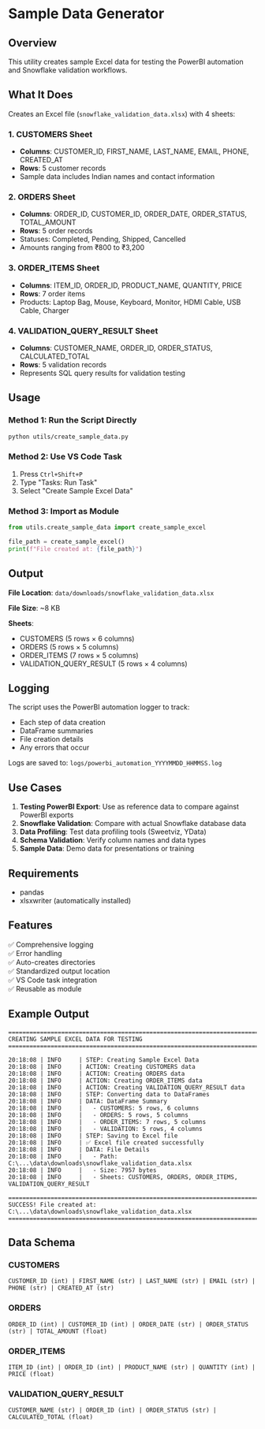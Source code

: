 # Sample Data Generator

## Overview
This utility creates sample Excel data for testing the PowerBI automation and Snowflake validation workflows.

## What It Does

Creates an Excel file (`snowflake_validation_data.xlsx`) with 4 sheets:

### 1. CUSTOMERS Sheet
- **Columns**: CUSTOMER_ID, FIRST_NAME, LAST_NAME, EMAIL, PHONE, CREATED_AT
- **Rows**: 5 customer records
- Sample data includes Indian names and contact information

### 2. ORDERS Sheet
- **Columns**: ORDER_ID, CUSTOMER_ID, ORDER_DATE, ORDER_STATUS, TOTAL_AMOUNT
- **Rows**: 5 order records
- Statuses: Completed, Pending, Shipped, Cancelled
- Amounts ranging from ₹800 to ₹3,200

### 3. ORDER_ITEMS Sheet
- **Columns**: ITEM_ID, ORDER_ID, PRODUCT_NAME, QUANTITY, PRICE
- **Rows**: 7 order items
- Products: Laptop Bag, Mouse, Keyboard, Monitor, HDMI Cable, USB Cable, Charger

### 4. VALIDATION_QUERY_RESULT Sheet
- **Columns**: CUSTOMER_NAME, ORDER_ID, ORDER_STATUS, CALCULATED_TOTAL
- **Rows**: 5 validation records
- Represents SQL query results for validation testing

## Usage

### Method 1: Run the Script Directly
```bash
python utils/create_sample_data.py
```

### Method 2: Use VS Code Task
1. Press `Ctrl+Shift+P`
2. Type "Tasks: Run Task"
3. Select "Create Sample Excel Data"

### Method 3: Import as Module
```python
from utils.create_sample_data import create_sample_excel

file_path = create_sample_excel()
print(f"File created at: {file_path}")
```

## Output

**File Location**: `data/downloads/snowflake_validation_data.xlsx`

**File Size**: ~8 KB

**Sheets**:
- CUSTOMERS (5 rows × 6 columns)
- ORDERS (5 rows × 5 columns)  
- ORDER_ITEMS (7 rows × 5 columns)
- VALIDATION_QUERY_RESULT (5 rows × 4 columns)

## Logging

The script uses the PowerBI automation logger to track:
- Each step of data creation
- DataFrame summaries
- File creation details
- Any errors that occur

Logs are saved to: `logs/powerbi_automation_YYYYMMDD_HHMMSS.log`

## Use Cases

1. **Testing PowerBI Export**: Use as reference data to compare against PowerBI exports
2. **Snowflake Validation**: Compare with actual Snowflake database data
3. **Data Profiling**: Test data profiling tools (Sweetviz, YData)
4. **Schema Validation**: Verify column names and data types
5. **Sample Data**: Demo data for presentations or training

## Requirements

- pandas
- xlsxwriter (automatically installed)

## Features

✅ Comprehensive logging  
✅ Error handling  
✅ Auto-creates directories  
✅ Standardized output location  
✅ VS Code task integration  
✅ Reusable as module  

## Example Output

```
================================================================================
CREATING SAMPLE EXCEL DATA FOR TESTING
================================================================================

20:18:08 | INFO     | STEP: Creating Sample Excel Data
20:18:08 | INFO     | ACTION: Creating CUSTOMERS data
20:18:08 | INFO     | ACTION: Creating ORDERS data
20:18:08 | INFO     | ACTION: Creating ORDER_ITEMS data
20:18:08 | INFO     | ACTION: Creating VALIDATION_QUERY_RESULT data
20:18:08 | INFO     | STEP: Converting data to DataFrames
20:18:08 | INFO     | DATA: DataFrame Summary
20:18:08 | INFO     |   - CUSTOMERS: 5 rows, 6 columns
20:18:08 | INFO     |   - ORDERS: 5 rows, 5 columns
20:18:08 | INFO     |   - ORDER_ITEMS: 7 rows, 5 columns
20:18:08 | INFO     |   - VALIDATION: 5 rows, 4 columns
20:18:08 | INFO     | STEP: Saving to Excel file
20:18:08 | INFO     | ✅ Excel file created successfully
20:18:08 | INFO     | DATA: File Details
20:18:08 | INFO     |   - Path: C:\...\data\downloads\snowflake_validation_data.xlsx
20:18:08 | INFO     |   - Size: 7957 bytes
20:18:08 | INFO     |   - Sheets: CUSTOMERS, ORDERS, ORDER_ITEMS, VALIDATION_QUERY_RESULT

================================================================================
SUCCESS! File created at: C:\...\data\downloads\snowflake_validation_data.xlsx
================================================================================
```

## Data Schema

### CUSTOMERS
```
CUSTOMER_ID (int) | FIRST_NAME (str) | LAST_NAME (str) | EMAIL (str) | PHONE (str) | CREATED_AT (str)
```

### ORDERS
```
ORDER_ID (int) | CUSTOMER_ID (int) | ORDER_DATE (str) | ORDER_STATUS (str) | TOTAL_AMOUNT (float)
```

### ORDER_ITEMS
```
ITEM_ID (int) | ORDER_ID (int) | PRODUCT_NAME (str) | QUANTITY (int) | PRICE (float)
```

### VALIDATION_QUERY_RESULT
```
CUSTOMER_NAME (str) | ORDER_ID (int) | ORDER_STATUS (str) | CALCULATED_TOTAL (float)
```
